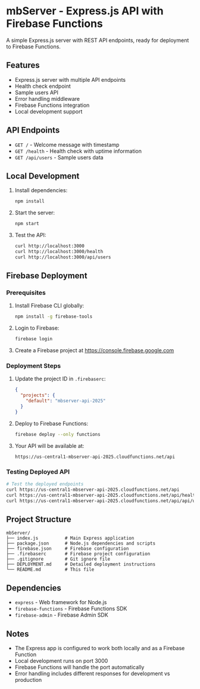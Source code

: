 # mbServer - Express.js API with Firebase Functions

A simple Express.js server with REST API endpoints, ready for deployment to Firebase Functions.

## Features

- Express.js server with multiple API endpoints
- Health check endpoint
- Sample users API
- Error handling middleware
- Firebase Functions integration
- Local development support

## API Endpoints

- `GET /` - Welcome message with timestamp
- `GET /health` - Health check with uptime information
- `GET /api/users` - Sample users data

## Local Development

1. Install dependencies:
   ```bash
   npm install
   ```

2. Start the server:
   ```bash
   npm start
   ```

3. Test the API:
   ```bash
   curl http://localhost:3000
   curl http://localhost:3000/health
   curl http://localhost:3000/api/users
   ```

## Firebase Deployment

### Prerequisites

1. Install Firebase CLI globally:
   ```bash
   npm install -g firebase-tools
   ```

2. Login to Firebase:
   ```bash
   firebase login
   ```

3. Create a Firebase project at https://console.firebase.google.com

### Deployment Steps

1. Update the project ID in `.firebaserc`:
   ```json
   {
     "projects": {
       "default": "mbserver-api-2025"
     }
   }
   ```

2. Deploy to Firebase Functions:
   ```bash
   firebase deploy --only functions
   ```

3. Your API will be available at:
   ```
   https://us-central1-mbserver-api-2025.cloudfunctions.net/api
   ```

### Testing Deployed API

```bash
# Test the deployed endpoints
curl https://us-central1-mbserver-api-2025.cloudfunctions.net/api
curl https://us-central1-mbserver-api-2025.cloudfunctions.net/api/health
curl https://us-central1-mbserver-api-2025.cloudfunctions.net/api/api/users
```

## Project Structure

```
mbServer/
├── index.js          # Main Express application
├── package.json      # Node.js dependencies and scripts
├── firebase.json     # Firebase configuration
├── .firebaserc       # Firebase project configuration
├── .gitignore        # Git ignore file
├── DEPLOYMENT.md     # Detailed deployment instructions
└── README.md         # This file
```

## Dependencies

- `express` - Web framework for Node.js
- `firebase-functions` - Firebase Functions SDK
- `firebase-admin` - Firebase Admin SDK

## Notes

- The Express app is configured to work both locally and as a Firebase Function
- Local development runs on port 3000
- Firebase Functions will handle the port automatically
- Error handling includes different responses for development vs production
